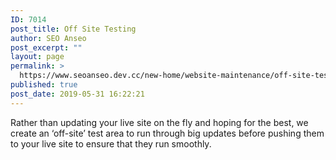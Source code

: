 ```yaml
---
ID: 7014
post_title: Off Site Testing
author: SEO Anseo
post_excerpt: ""
layout: page
permalink: >
  https://www.seoanseo.dev.cc/new-home/website-maintenance/off-site-testing/
published: true
post_date: 2019-05-31 16:22:21
---
```

Rather than updating your live site on the fly and hoping for the best, we create an ‘off-site’ test area to run through big updates before pushing them to your live site to ensure that they run smoothly.